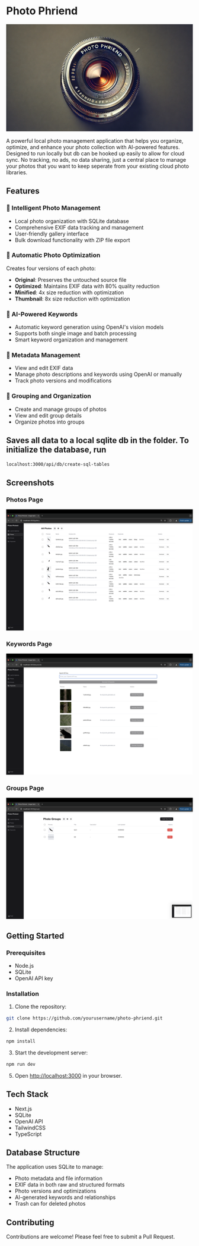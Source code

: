 # Photo Phriend

![Photo Phriend Banner](public/assets/img/banner/photo-phriend-banner.webp)

A powerful local photo management application that helps you organize, optimize, and enhance your photo collection with AI-powered features. Designed to run locally but db can be hooked up easily to allow for cloud sync. No tracking, no ads, no data sharing, just a central place to manage your photos that you want to keep seperate from your existing cloud photo libraries.

## Features

### 📸 Intelligent Photo Management
- Local photo organization with SQLite database
- Comprehensive EXIF data tracking and management
- User-friendly gallery interface
- Bulk download functionality with ZIP file export

### 🔄 Automatic Photo Optimization
Creates four versions of each photo:
- **Original**: Preserves the untouched source file
- **Optimized**: Maintains EXIF data with 80% quality reduction
- **Minified**: 4x size reduction with optimization
- **Thumbnail**: 8x size reduction with optimization

### 🤖 AI-Powered Keywords
- Automatic keyword generation using OpenAI's vision models
- Supports both single image and batch processing
- Smart keyword organization and management

### 📝 Metadata Management
- View and edit EXIF data
- Manage photo descriptions and keywords using OpenAI or manually
- Track photo versions and modifications

### 📂 Grouping and Organization
- Create and manage groups of photos
- View and edit group details
- Organize photos into groups

## Saves all data to a local sqlite db in the folder. To initialize the database, run
``` bash
localhost:3000/api/db/create-sql-tables
```

## Screenshots

### Photos Page
![Photo Phriend Screenshot](public/assets/readme/screenshots/all-photos.png)

### Keywords Page
![Photo Phriend Screenshot](public/assets/readme/screenshots/keywords.png)

### Groups Page
![Photo Phriend Screenshot](public/assets/readme/screenshots/groups.png)




## Getting Started

### Prerequisites
- Node.js
- SQLite
- OpenAI API key

### Installation
1. Clone the repository:
```bash
git clone https://github.com/yourusername/photo-phriend.git
```

2. Install dependencies:
```bash
npm install
```

3. Start the development server:
```bash
npm run dev
```

5. Open [http://localhost:3000](http://localhost:3000) in your browser.

## Tech Stack
- Next.js
- SQLite
- OpenAI API
- TailwindCSS
- TypeScript

## Database Structure
The application uses SQLite to manage:
- Photo metadata and file information
- EXIF data in both raw and structured formats
- Photo versions and optimizations
- AI-generated keywords and relationships
- Trash can for deleted photos


## Contributing
Contributions are welcome! Please feel free to submit a Pull Request.




